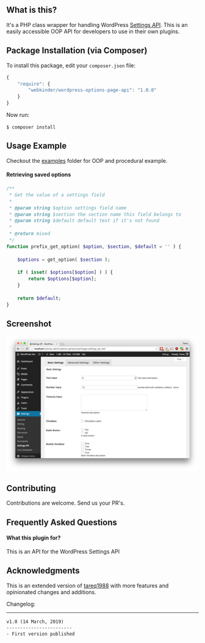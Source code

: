 What is this?
---------------

It's a PHP class wrapper for handling WordPress [Settings API](http://codex.wordpress.org/Settings_API). This is an easily accessible OOP API for developers to use in their own plugins.

## Package Installation (via Composer)

To install this package, edit your `composer.json` file:

```js
{
    "require": {
        "webkinder/wordpress-options-page-api": "1.0.0"
    }
}
```

Now run:

`$ composer install`

Usage Example
---------------

Checkout the [examples](https://github.com/tareq1988/wordpress-settings-api-class/tree/master/example) folder for OOP and procedural example.

#### Retrieving saved options

```php
/**
 * Get the value of a settings field
 *
 * @param string $option settings field name
 * @param string $section the section name this field belongs to
 * @param string $default default text if it's not found
 *
 * @return mixed
 */
function prefix_get_option( $option, $section, $default = '' ) {

    $options = get_option( $section );

    if ( isset( $options[$option] ) ) {
        return $options[$option];
    }

    return $default;
}
```

Screenshot
----------------------

![Option Panel](https://github.com/webkinder/wordpress-options-page-api/raw/master/screenshot-1.png "The options panel build on the fly using the PHP Class")

## Contributing

Contributions are welcome. Send us your PR's.

Frequently Asked Questions
---------------

#### What this plugin for?

This is an API for the WordPress Settings API

## Acknowledgments
This is an extended version of [tareq1988](https://github.com/tareq1988/wordpress-settings-api-class) with more features and opinionated changes and additions.

Changelog:

----------------------
```
v1.0 (14 March, 2019)
------------------------
- First version published
```